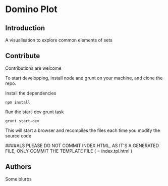 # Domino Plot

## Introduction

A visualisation to explore common elements of sets

## Contribute

Contributions are welcome

To start developping, install node and grunt on your machine, and clone the repo.

Install the dependencies

```
npm install
```

Run the start-dev grunt task
```
grunt start-dev
```

This will start a browser and recompiles the files each time you modify the source code

####ALS PLEASE DO NOT COMMIT INDEX.HTML, AS IT'S A GENERATED FILE, ONLY COMMIT THE TEMPLATE FILE ( = index.tpl.html )


## Authors

Some blurbs


